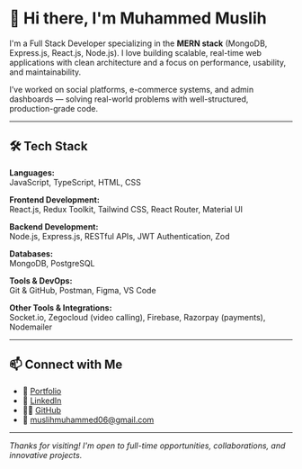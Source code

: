 <!-- Profile README for Muhammed Muslih -->

# 👋 Hi there, I'm Muhammed Muslih

I'm a Full Stack Developer specializing in the **MERN stack** (MongoDB, Express.js, React.js, Node.js). I love building scalable, real-time web applications with clean architecture and a focus on performance, usability, and maintainability.

I’ve worked on social platforms, e-commerce systems, and admin dashboards — solving real-world problems with well-structured, production-grade code.

---

## 🛠️ Tech Stack

**Languages:**  
JavaScript, TypeScript, HTML, CSS

**Frontend Development:**  
React.js, Redux Toolkit, Tailwind CSS, React Router, Material UI

**Backend Development:**  
Node.js, Express.js, RESTful APIs, JWT Authentication, Zod

**Databases:**  
MongoDB, PostgreSQL

**Tools & DevOps:**  
Git & GitHub, Postman, Figma, VS Code

**Other Tools & Integrations:**  
Socket.io, Zegocloud (video calling), Firebase, Razorpay (payments), Nodemailer

---

## 📫 Connect with Me

- 🔗 [Portfolio](https://muhammed-muslih.vercel.app)  
- 💼 [LinkedIn](https://linkedin.com/in/muhammed-muslih-k)  
- 🧑‍💻 [GitHub](https://github.com/muhammed-muslih)  
- 📧 muslihmuhammed06@gmail.com  

---

_Thanks for visiting! I'm open to full-time opportunities, collaborations, and innovative projects._  
